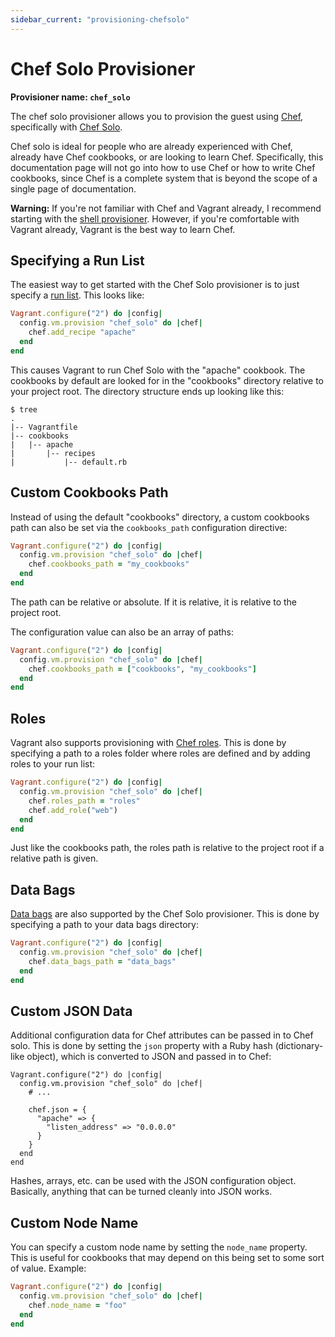 ```yaml
---
sidebar_current: "provisioning-chefsolo"
---
```


# Chef Solo Provisioner

**Provisioner name: `chef_solo`**

The chef solo provisioner allows you to provision the guest using
[Chef](http://www.opscode.com/chef/), specifically with
[Chef Solo](http://docs.opscode.com/chef_solo.html).

Chef solo is ideal for people who are already experienced with Chef,
already have Chef cookbooks, or are looking to learn Chef. Specifically,
this documentation page will not go into how to use Chef or how to write
Chef cookbooks, since Chef is a complete system that is beyond the scope
of a single page of documentation.

<div class="alert alert-warn">
	<p>
		<strong>Warning:</strong> If you're not familiar with Chef and Vagrant already,
		I recommend starting with the <a href="/v2/provisioning/shell.html">shell
		provisioner</a>. However, if you're comfortable with Vagrant already, Vagrant
		is the best way to learn Chef.
	</p>
</div>


## Specifying a Run List

The easiest way to get started with the Chef Solo provisioner is to just
specify a [run list](http://docs.opscode.com/essentials_cookbook_recipes_run_lists.html). This looks like:

```ruby
Vagrant.configure("2") do |config|
  config.vm.provision "chef_solo" do |chef|
    chef.add_recipe "apache"
  end
end
```

This causes Vagrant to run Chef Solo with the "apache" cookbook. The cookbooks
by default are looked for in the "cookbooks" directory relative to your
project root. The directory structure ends up looking like this:

```
$ tree
.
|-- Vagrantfile
|-- cookbooks
|   |-- apache
|       |-- recipes
|           |-- default.rb
```

## Custom Cookbooks Path

Instead of using the default "cookbooks" directory, a custom cookbooks
path can also be set via the `cookbooks_path` configuration directive:

```ruby
Vagrant.configure("2") do |config|
  config.vm.provision "chef_solo" do |chef|
    chef.cookbooks_path = "my_cookbooks"
  end
end
```

The path can be relative or absolute. If it is relative, it is relative
to the project root.

The configuration value can also be an array of paths:

```ruby
Vagrant.configure("2") do |config|
  config.vm.provision "chef_solo" do |chef|
    chef.cookbooks_path = ["cookbooks", "my_cookbooks"]
  end
end
```

## Roles

Vagrant also supports provisioning with [Chef roles](http://docs.opscode.com/essentials_roles.html).
This is done by specifying a path to a roles folder where roles are defined
and by adding roles to your run list:

```ruby
Vagrant.configure("2") do |config|
  config.vm.provision "chef_solo" do |chef|
    chef.roles_path = "roles"
    chef.add_role("web")
  end
end
```

Just like the cookbooks path, the roles path is relative to the project
root if a relative path is given.

## Data Bags

[Data bags](http://docs.opscode.com/essentials_data_bags.html) are also
supported by the Chef Solo provisioner. This is done by specifying
a path to your data bags directory:

```ruby
Vagrant.configure("2") do |config|
  config.vm.provision "chef_solo" do |chef|
    chef.data_bags_path = "data_bags"
  end
end
```

## Custom JSON Data

Additional configuration data for Chef attributes can be passed in
to Chef solo. This is done by setting the `json` property with a Ruby
hash (dictionary-like object), which is converted to JSON and passed
in to Chef:

```
Vagrant.configure("2") do |config|
  config.vm.provision "chef_solo" do |chef|
    # ...

    chef.json = {
      "apache" => {
        "listen_address" => "0.0.0.0"
      }
    }
  end
end
```

Hashes, arrays, etc. can be used with the JSON configuration object. Basically,
anything that can be turned cleanly into JSON works.

## Custom Node Name

You can specify a custom node name by setting the `node_name` property. This
is useful for cookbooks that may depend on this being set to some sort
of value. Example:

```ruby
Vagrant.configure("2") do |config|
  config.vm.provision "chef_solo" do |chef|
    chef.node_name = "foo"
  end
end
```

